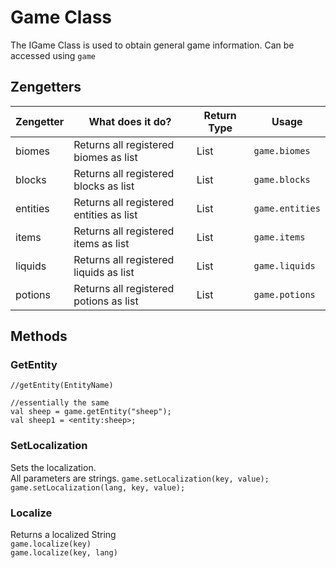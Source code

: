 # Game Class

The IGame Class is used to obtain general game information.
Can be accessed using `game`

## Zengetters

| Zengetter | What does it do?                        | Return Type              | Usage           |
|-----------|-----------------------------------------|--------------------------|-----------------|
| biomes    | Returns all registered biomes as list   | List<IBiomes>            | `game.biomes`   |
| blocks    | Returns all registered blocks as list   | List<IBlockDefinition>   | `game.blocks`   |
| entities  | Returns all registered entities as list | List<IEntitiyDefinition> | `game.entities` |
| items     | Returns all registered items as list    | List<IItemDefinition>    | `game.items`    |
| liquids   | Returns all registered liquids as list  | List<ILiquidDefinition>  | `game.liquids`  |
| potions   | Returns all registered potions as list  | List<IPotion>            | `game.potions`  |

## Methods

### GetEntity
```
//getEntity(EntityName)

//essentially the same
val sheep = game.getEntity("sheep");
val sheep1 = <entity:sheep>;
```

### SetLocalization

Sets the localization.   
All parameters are strings.
`game.setLocalization(key, value);`  
`game.setLocalization(lang, key, value);`

### Localize

Returns a localized String  
`game.localize(key)`  
`game.localize(key, lang)`